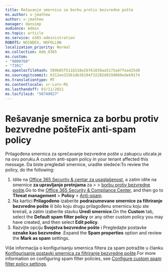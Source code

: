 ```yaml
---
title: Rešavanje smernica za borbu protiv bezvredne pošte
ms.author: v-jmathew
author: v-jmathew
manager: dansimp
audience: Admin
ms.topic: article
ms.service: o365-administration
ROBOTS: NOINDEX, NOFOLLOW
localization_priority: Normal
ms.collection: Adm_O365
ms.custom:
- "9000760"
- "7391"
ms.openlocfilehash: 509b05f511b518e26f61039aa5175a47fea425d0
ms.sourcegitcommit: 6312ee31561db36104f32282d019d069ede69174
ms.translationtype: MT
ms.contentlocale: sr-Latn-RS
ms.lasthandoff: 03/11/2021
ms.locfileid: "50749027"
---
```

# <a name="fix-anti-spam-policy"></a><span data-ttu-id="b2bae-102">Rešavanje smernica za borbu protiv bezvredne pošte</span><span class="sxs-lookup"><span data-stu-id="b2bae-102">Fix anti-spam policy</span></span>

<span data-ttu-id="b2bae-103">Prilagođena smernica za sprečavanje bezvredne pošte u zakupcu uticala je na ovu poruku.</span><span class="sxs-lookup"><span data-stu-id="b2bae-103">A custom anti-spam policy in your tenant affected this message.</span></span> <span data-ttu-id="b2bae-104">Da biste pregledali smernice, uradite sledeće:</span><span class="sxs-lookup"><span data-stu-id="b2bae-104">To review the policy, do the following:</span></span>

1. <span data-ttu-id="b2bae-105">Idite na [Office 365 Security & centar za usaglašenost](https://go.microsoft.com/fwlink/p/?linkid=2077143), a zatim idite na smernice **za upravljanje pretnjama** za  >    >  [borbu protiv bezvredne pošte](https://go.microsoft.com/fwlink/?linkid=2101518).</span><span class="sxs-lookup"><span data-stu-id="b2bae-105">Go to the [Office 365 Security & Compliance Center](https://go.microsoft.com/fwlink/p/?linkid=2077143), and then go to **Threat management** > **Policy** > [Anti-spam](https://go.microsoft.com/fwlink/?linkid=2101518).</span></span>
2. <span data-ttu-id="b2bae-106">Na kartici **Prilagođeno** izaberite **podrazumevane smernice za filtriranje bezvredne pošte** ili bilo koju drugu prilagođenu smernicu koju ste kreirali, a zatim izaberite stavku **Uredi smernice**.</span><span class="sxs-lookup"><span data-stu-id="b2bae-106">On the **Custom** tab, select the **Default spam filter policy** or any other custom policy you may have created, and then select **Edit policy**.</span></span>
3. <span data-ttu-id="b2bae-107">Razvijte opciju **Svojstva bezvredne pošte** i Pregledajte postavke **oznake kao bezvredne** .</span><span class="sxs-lookup"><span data-stu-id="b2bae-107">Expand the **Spam properties** option and review the **Mark as spam** settings.</span></span>

<span data-ttu-id="b2bae-108">Više informacija o konfigurisanju smernica filtera za spam potražite u članku [Konfigurisanje postavki smernica za filtriranje bezvredne pošte](https://go.microsoft.com/fwlink/?linkid=2101054).</span><span class="sxs-lookup"><span data-stu-id="b2bae-108">For more information on configuring spam filter policies, see [Configure custom spam filter policy settings](https://go.microsoft.com/fwlink/?linkid=2101054).</span></span>
